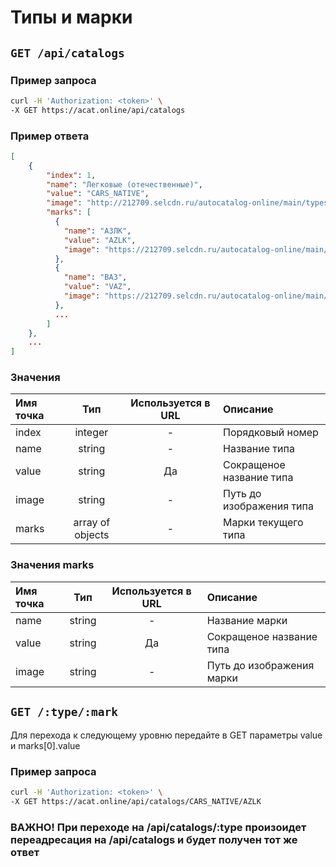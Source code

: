 # Типы и марки

## `GET /api/catalogs`

### Пример запроса

```bash
curl -H 'Authorization: <token>' \
-X GET https://acat.online/api/catalogs
```

### Пример ответа

```json
[
    {
    	"index": 1,
    	"name": "Легковые (отечественные)",
    	"value": "CARS_NATIVE",
    	"image": "http://212709.selcdn.ru/autocatalog-online/main/types/1.png",
    	"marks": [
    	  {
    		"name": "АЗЛК",
    		"value": "AZLK",
    		"image": "https://212709.selcdn.ru/autocatalog-online/main/marks/63.png"
    	  },
    	  {
    		"name": "ВАЗ",
    		"value": "VAZ",
    		"image": "https://212709.selcdn.ru/autocatalog-online/main/marks/40.png"
    	  },
    	  ...
        ]
    },
    ...
]
```

### Значения

| Имя точка | Тип | Используется в URL | Описание |
| :---- | :------: | :------: | :--------------- |
| index | integer | - | Порядковый номер |
| name | string | - | Название типа |
| value | string | Да | Сокращеное название типа |
| image | string | - | Путь до изображения типа |
| marks | array of objects | - | Марки текущего типа |

### Значения marks

| Имя точка | Тип | Используется в URL | Описание |
| :---- | :------: | :------: | :--------------- |
| name | string | - | Название марки |
| value | string | Да | Сокращеное название типа |
| image | string | - | Путь до изображения марки |


## `GET /:type/:mark`

Для перехода к следующему уровню передайте в GET параметры value и marks[0].value

### Пример запроса

```bash
curl -H 'Authorization: <token>' \
-X GET https://acat.online/api/catalogs/CARS_NATIVE/AZLK
```

### ВАЖНО! При переходе на /api/catalogs/:type произоидет переадресация на /api/catalogs и будет получен тот же ответ 